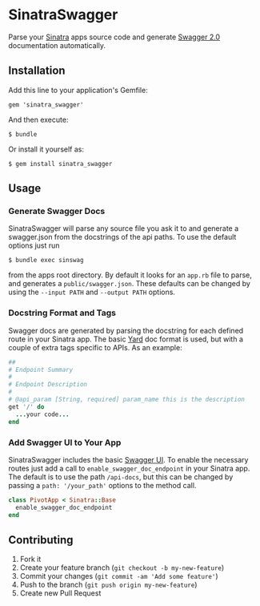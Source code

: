 # SinatraSwagger

Parse your [Sinatra](http://www.sinatrarb.com/) apps source code and generate [Swagger 2.0](http://swagger.io/) documentation automatically.

## Installation

Add this line to your application's Gemfile:

    gem 'sinatra_swagger'

And then execute:

    $ bundle

Or install it yourself as:

    $ gem install sinatra_swagger

## Usage

### Generate Swagger Docs
SinatraSwagger will parse any source file you ask it to and generate a swagger.json from the docstrings of the api paths. To use the default options just run

    $ bundle exec sinswag

from the apps root directory. By default  it looks for an `app.rb` file to parse, and generates a `public/swagger.json`. These defaults can be changed by using the `--input PATH` and `--output PATH` options.

### Docstring Format and Tags
Swagger docs are generated by parsing the  docstring for each defined route in your Sinatra app. The basic [Yard](http://yardoc.org/) doc format is used, but with a couple of extra tags specific to APIs. As an example:

```ruby
##
# Endpoint Summary
#
# Endpoint Description
#
# @api_param [String, required] param_name this is the description
get '/' do
  ...your code...
end
```

### Add Swagger UI to Your App
SinatraSwagger includes the basic [Swagger UI](https://github.com/swagger-api/swagger-ui). To enable the necessary routes just add a call to `enable_swagger_doc_endpoint` in your Sinatra app. The default is to use the path `/api-docs`, but this can be changed by passing a `path: '/your_path'` options to the method call.

```ruby
class PivotApp < Sinatra::Base
  enable_swagger_doc_endpoint
end
```

## Contributing

1. Fork it
2. Create your feature branch (`git checkout -b my-new-feature`)
3. Commit your changes (`git commit -am 'Add some feature'`)
4. Push to the branch (`git push origin my-new-feature`)
5. Create new Pull Request
